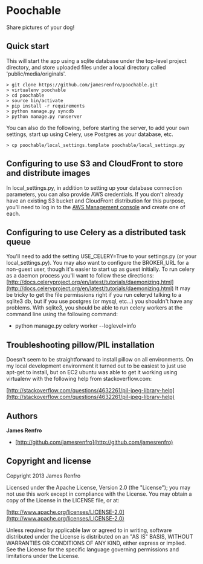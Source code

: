 Poochable
=========

Share pictures of your dog!

## Quick start

This will start the app using a sqlite database under the top-level project directory, and store
uploaded files under a local directory called 'public/media/originals'.

	> git clone https://github.com/jamesrenfro/poochable.git
	> virtualenv poochable
	> cd poochable
	> source bin/activate
	> pip install -r requirements
	> python manage.py syncdb
	> python manage.py runserver  


You can also do the following, before starting the server, to add your own settings, start up using Celery, 
use Postgres as your database, etc. 

	> cp poochable/local_settings.template poochable/local_settings.py


## Configuring to use S3 and CloudFront to store and distribute images

In local_settings.py, in addition to setting up your database connection
parameters, you can also provide AWS credentials. If you don't already have
an existing S3 bucket and CloudFront distribution for this purpose, you'll
need to log in to the [AWS Management console](https://console.aws.amazon.com)
and create one of each.

## Configuring to use Celery as a distributed task queue

You'll need to add the setting USE_CELERY=True to your settings.py (or your
local_settings.py). You may also want to configure the BROKER_URL for a non-guest
user, though it's easier to start up as guest initially. To run celery as a daemon 
process you'll want to follow these directions: [http://docs.celeryproject.org/en/latest/tutorials/daemonizing.html](http://docs.celeryproject.org/en/latest/tutorials/daemonizing.html) 
It may be tricky to get the file permissions right if you run celeryd talking
to a sqlite3 db, but if you use postgres (or mysql, etc...) you shouldn't have
any problems. With sqlite3, you should be able to run celery workers at the command
line using the following command:
- python manage.py celery worker --loglevel=info

## Troubleshooting pillow/PIL installation

Doesn't seem to be straightforward to install pillow on all environments. On
my local development environment it turned out to be easiest to just use
apt-get to install, but on EC2 ubuntu was able to get it working using
virtualenv with the following help from stackoverflow.com:
	
[http://stackoverflow.com/questions/4632261/pil-jpeg-library-help](http://stackoverflow.com/questions/4632261/pil-jpeg-library-help)


## Authors

**James Renfro**

+ [http://github.com/jamesrenfro](http://github.com/jamesrenfro)

## Copyright and license

Copyright 2013 James Renfro

Licensed under the Apache License, Version 2.0 (the "License");
you may not use this work except in compliance with the License.
You may obtain a copy of the License in the LICENSE file, or at:

  [http://www.apache.org/licenses/LICENSE-2.0](http://www.apache.org/licenses/LICENSE-2.0)

Unless required by applicable law or agreed to in writing, software
distributed under the License is distributed on an "AS IS" BASIS,
WITHOUT WARRANTIES OR CONDITIONS OF ANY KIND, either express or implied.
See the License for the specific language governing permissions and
limitations under the License.

